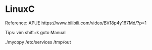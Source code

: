 # LinuxC

Reference:
APUE 
<https://www.bilibili.com/video/BV18p4y167Md/?p=1>


Tips:
vim shift+k goto Manual

./mycopy /etc/services /tmp/out

